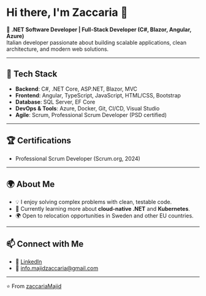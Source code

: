 # Hi there, I'm Zaccaria 👋  

🚀 **.NET Software Developer | Full-Stack Developer (C#, Blazor, Angular, Azure)**  
Italian developer passionate about building scalable applications, clean architecture, and modern web solutions.  

---

## 🔧 Tech Stack
- **Backend**: C#, .NET Core, ASP.NET, Blazor, MVC  
- **Frontend**: Angular, TypeScript, JavaScript, HTML/CSS, Bootstrap  
- **Database**: SQL Server, EF Core  
- **DevOps & Tools**: Azure, Docker, Git, CI/CD, Visual Studio  
- **Agile**: Scrum, Professional Scrum Developer (PSD certified)  

---

## 🏆 Certifications
- Professional Scrum Developer (Scrum.org, 2024)  

---

## 🌍 About Me
- 💡 I enjoy solving complex problems with clean, testable code.  
- 🌱 Currently learning more about **cloud-native .NET** and **Kubernetes**.  
- 🌍 Open to relocation opportunities in Sweden and other EU countries.  

---

## 📫 Connect with Me
- 💼 [LinkedIn](https://www.linkedin.com/in/zaccaria-majid-811b14243/)  
- 📧 info.majidzaccaria@gmail.com

---

⭐️ From [zaccariaMajid](https://github.com/zaccariaMajid)
